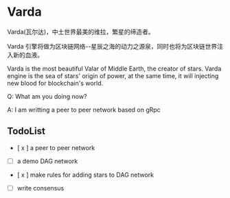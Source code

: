 # Varda

Varda(瓦尔达)，中土世界最美的维拉，繁星的缔造者。

Varda 引擎将做为区块链网络--星辰之海的动力之源泉，同时也将为区块链世界注入新的血液。

Varda is the most beautiful Valar of Middle Earth, the creator of stars.
Varda engine is the sea of stars' origin of power, at the same time, it will injecting new blood for blockchain's world.
  
Q: What am you doing now?

A: I am writting a peer to peer network based on gRpc

## TodoList

 - [ x ] a peer to peer network
 - [ ] a demo DAG network
 - [ x ] make rules for adding stars to DAG network
 - [ ] write consensus 